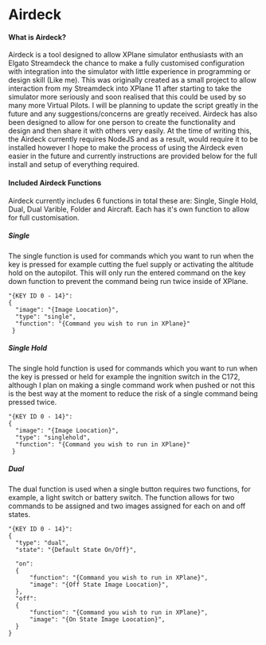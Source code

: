 # Airdeck

#### What is Airdeck?

Airdeck is a tool designed to allow XPlane simulator enthusiasts with an Elgato Streamdeck the chance to make a fully customised configuration with integration into the simulator with little experience in programming or design skill (Like me). This was originally created as a small project to allow interaction from my Streamdeck into XPlane 11 after starting to take the simulator more seriously and soon realised that this could be used by so many more Virtual Pilots. I will be planning to update the script greatly in the future and any suggestions/concerns are greatly received. Airdeck has also been designed to allow for one person to create the functionality and design and then share it with others very easily. At the time of writing this, the Airdeck currently requires NodeJS and as a result, would require it to be installed however I hope to make the process of using the Airdeck even easier in the future and currently instructions are provided below for the full install and setup of everything required.

#### Included Airdeck Functions

Airdeck currently includes 6 functions in total these are: Single, Single Hold, Dual, Dual Varible, Folder and Aircraft. Each has it's own function to allow for full customisation.

##### Single

The single function is used for commands which you want to run when the key is pressed for example cutting the fuel supply or activating the altitude hold on the autopilot. This will only run the entered command on the key down function to prevent the command being run twice inside of XPlane.

``` 
"{KEY ID 0 - 14}":
{
  "image": "{Image Loocation}",
  "type": "single",
  "function": "{Command you wish to run in XPlane}"
 }
 ```

##### Single Hold

The single hold function is used for commands which you want to run when the key is pressed or held for example the ingnition switch in the C172, although I plan on making a single command work when pushed or not this is the best way at the moment to reduce the risk of a single command being pressed twice.

``` 
"{KEY ID 0 - 14}":
{
  "image": "{Image Loocation}",
  "type": "singlehold",
  "function": "{Command you wish to run in XPlane}"
 }
 ```
 
##### Dual

The dual function is used when a single button requires two functions, for example, a light switch or battery switch. The function allows for two commands to be assigned and two images assigned for each on and off states.

``` 
"{KEY ID 0 - 14}":
{
  "type": "dual",
  "state": "{Default State On/Off}",

  "on":
  {
      "function": "{Command you wish to run in XPlane}",
      "image": "{Off State Image Loocation}",
  },
  "off":
  {
      "function": "{Command you wish to run in XPlane}",
      "image": "{On State Image Loocation}",
  }
}
 ```
